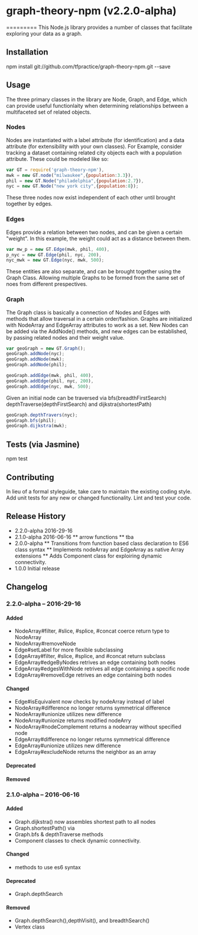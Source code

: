# graph-theory-npm (v2.2.0-alpha)
=========
This Node.js library provides a number of classes that facilitate exploring your data as a graph.

## Installation

  npm install git://github.com/tfpractice/graph-theory-npm.git --save

## Usage
The three primary classes in the library are Node, Graph, and Edge, which can provide useful functionlaity when determining relationships between a multifaceted set of related objects.


### Nodes
Nodes are instantiated with a label attribute (for identification) and a data attribute (for extensibility with your own classes).
For Example, consider tracking a dataset containing related city objects each with a population attribute. These could be modeled like so:

~~~~javascript
var GT = require('graph-theory-npm'),
mwk = new GT.node("milwaukee",{population:3.3}),
phil = new GT.Node("philadelphia",{population:2.7}),
nyc = new GT.Node("new york city",{population:8});
~~~~

These three nodes now exist independent of each other until brought together by edges.

### Edges
Edges provide a relation between two nodes, and can be given a certain "weight". In this example, the weight could act as a distance between them.
    
~~~~javascript
var mw_p = new GT.Edge(mwk, phil, 400),
p_nyc = new GT.Edge(phil, nyc, 200),
nyc_mwk = new GT.Edge(nyc, mwk, 500);
~~~~

These entities are also separate, and can be brought together using the Graph Class. Allowing multiple Graphs to be formed from the same set of noes from different prespectives.

### Graph
The Graph class is basically a connection of Nodes and Edges with methods that allow traversal in a certain order/fashion. Graphs are initialized with NodeArray and EdgeArray attributes to work as a set. New Nodes can be added via the AddNode() methods, and new edges can be established, by passing related nodes and their weight value.

~~~~javascript
var geoGraph = new GT.Graph();
geoGraph.addNode(nyc);
geoGraph.addNode(mwk);
geoGraph.addNode(phil);

geoGraph.addEdge(mwk, phil, 400),
geoGraph.addEdge(phil, nyc, 200),
geoGraph.addEdge(nyc, mwk, 500);
~~~~

Given an initial node can be traversed via bfs(breadthFirstSearch) depthTraverse(depthFirstSearch) and dijkstra(shortestPath)

~~~~javascript
geoGraph.depthTravers(nyc);
geoGraph.bfs(phil);
geoGraph.dijkstra(mwk);
~~~~


## Tests (via Jasmine)

  npm test

## Contributing

In lieu of a formal styleguide, take care to maintain the existing coding style.
Add unit tests for any new or changed functionality. Lint and test your code.

## Release History

* 2.2.0-alpha 2016-29-16
* 2.1.0-alpha 2016-06-16
** arrow functions
** tba
* 2.0.0-alpha 
** Transitions from function based class declaration to ES6 class syntax
** Implements nodeArray and EdgeArray as native Array extensions
** Adds Component class for exploiring dynamic connectivity. 
* 1.0.0 Initial release


## Changelog 

### 2.2.0-alpha – 2016-29-16
#### Added
* NodeArray#filter, #slice, #splice, #concat coerce return type to NodeArray
* NodeArray#removeNode
* Edge#setLabel for more flexible subclassing
* EdgeArray#filter, #slice, #splice, and #concat return subclass
* EdgeArray#edgeByNodes retrives an edge containing both nodes
* EdgeArray#edgesWithNode retrives all edge containing a specific node
* EdgeArray#removeEdge retrives an edge containing both nodes

#### Changed
* Edge#isEquivalent now checks by nodeArray instead of label
* NodeArray#difference no longer returns symmetrical difference
* NodeArray#unionize utilizes new difference
* NodeArray#unionize returns modified nodeArry
* NodeArray#nodeComplement returns a nodearray without specified node
* EdgeArray#difference no longer returns symmetrical difference
* EdgeArray#unionize utilizes new difference
* EdgeArray#excludeNode returns the neighbor as an array


#### Deprecated

#### Removed



### 2.1.0-alpha – 2016-06-16
#### Added
* Graph.dijkstra() now assembles shortest path to all nodes
* Graph.shortestPath() via 
* Graph.bfs & depthTraverse methods
* Component classes to check dynamic connectivity.

#### Changed
* methods to use es6 syntax

#### Deprecated
* Graph.depthSearch

#### Removed
* Graph.depthSearch(),depthVisit(), and breadthSearch()
* Vertex class




